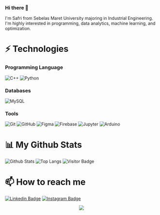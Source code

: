 ### Hi there 👋

I'm Safri from Sebelas Maret University majoring in Industrial Engineering. I'm highly interested in programming, data analytics, machine learning, and optimization.
<!--
**safrip2/safrip2** is a ✨ _special_ ✨ repository because its `README.md` (this file) appears on your GitHub profile.

Here are some ideas to get you started:

- 🔭 I’m currently working on ...
- 🌱 I’m currently learning ...
- 👯 I’m looking to collaborate on ...
- 🤔 I’m looking for help with ...
- 💬 Ask me about ...
- 📫 How to reach me: ...
- 😄 Pronouns: ...
- ⚡ Fun fact: ...
-->
# ⚡ Technologies

### Programming Language
![C++](https://img.shields.io/badge/C%2B%2B-00599C?style=for-the-badge&logo=c%2B%2B&logoColor=white)
![Python](https://img.shields.io/badge/Python-14354C?style=for-the-badge&logo=python&logoColor=white)

### Databases
![MySQL](https://img.shields.io/badge/mysql-%2300f.svg?style=for-the-badge&logo=mysql&logoColor=white)

### Tools
![Git](https://img.shields.io/badge/git-%23F05033.svg?style=for-the-badge&logo=git&logoColor=white)
![GitHub](https://img.shields.io/badge/github-%23121011.svg?style=for-the-badge&logo=github&logoColor=white)
![Figma](https://img.shields.io/badge/figma-%23F24E1E.svg?style=for-the-badge&logo=figma&logoColor=white)
![Firebase](https://img.shields.io/badge/firebase-%23039BE5.svg?style=for-the-badge&logo=firebase)
![Jupyter](https://img.shields.io/badge/Jupyter-F37626?style=for-the-badge&logo=Jupyter&logoColor=white)
![Arduino](https://img.shields.io/badge/Arduino-00979D?style=for-the-badge&logo=Arduino&logoColor=white)

# 📊 My Github Stats
![Github Stats](https://github-readme-stats.vercel.app/api?username=safrip2&count_private=true&show_icons=true&include_all_commits=true)
![Top Langs](https://github-readme-stats.vercel.app/api/top-langs/?username=safrip2&hide=TeX&layout=compact)
![Visitor Badge](https://visitor-badge.laobi.icu/badge?page_id=safrip2.safrip2)

# 📫 How to reach me
[![Linkedin Badge](https://img.shields.io/badge/-safrip2-blue?style=flat-square&logo=Linkedin&logoColor=white&link=https://www.linkedin.com/in/berlian-safri-prakoso/)](https://www.linkedin.com/in/berlian-safri-prakoso/)
[![Instagram Badge](https://img.shields.io/badge/-safrip2-purple?style=flat-square&logo=instagram&logoColor=white&link=https://www.instagram.com/safri_p2/)](https://www.instagram.com/safri_p2/)
<div>
  <p align = "center">
  <a href="mailto:berliansafrip@gmail.com"><img src="https://img.shields.io/badge/Gmail-D14836?style=for-the-badge&logo=gmail&logoColor=white"/></a>
  </p>
<!--
[![Twitter Badge](https://img.shields.io/badge/-safrip2-blue?style=flat-square&logo=Twitter&logoColor=white&link=https://twitter.com/safrip2/)](https://twitter.com/safrip2/)
-->